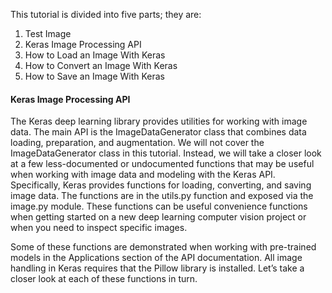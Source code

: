 
This tutorial is divided into five parts; they are:
1. Test Image
2. Keras Image Processing API
3. How to Load an Image With Keras
4. How to Convert an Image With Keras
5. How to Save an Image With Keras


#### Keras Image Processing API
The Keras deep learning library provides utilities for working with image data. The main API
is the ImageDataGenerator class that combines data loading, preparation, and augmentation.
We will not cover the ImageDataGenerator class in this tutorial. Instead, we will take a closer
look at a few less-documented or undocumented functions that may be useful when working
with image data and modeling with the Keras API. Specifically, Keras provides functions for
loading, converting, and saving image data. The functions are in the utils.py function and
exposed via the image.py module. These functions can be useful convenience functions when
getting started on a new deep learning computer vision project or when you need to inspect
specific images.

Some of these functions are demonstrated when working with pre-trained models in the
Applications section of the API documentation. All image handling in Keras requires that the
Pillow library is installed. Let’s take a closer look at each of these functions in turn.